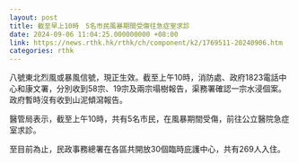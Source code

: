```yaml
---
layout: post
title: 截至早上10時　5名市民風暴期間受傷往急症室求診
date: 2024-09-06 11:04:25.000000000 +08:00
link: https://news.rthk.hk/rthk/ch/component/k2/1769511-20240906.htm
categories: rthk
---
```


八號東北烈風或暴風信號，現正生效。截至上午10時，消防處、政府1823電話中心和康文署，分別收到58宗、19宗及兩宗塌樹報告，渠務署確認一宗水浸個案。政府暫時沒有收到山泥傾瀉報告。

醫管局表示，截至上午10時，共有5名市民，在風暴期間受傷，前往公立醫院急症室求診。

至目前為止，民政事務總署在各區共開放30個臨時庇護中心，共有269人入住。
